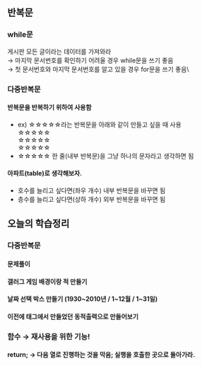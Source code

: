## 반복문
### while문
게시판 모든 글이라는 데이터를 가져와라 \
→ 마지막 문서번호를 확인하기 어려울 경우 while문을 쓰기 좋음\
→ 첫 문서번호와 마지막 문서번호를 알고 있을 경우 for문을 쓰기 좋음\


### 다중반복문
#### 반복문을 반복하기 위하여 사용함
- ex) ☆☆☆☆☆라는 반복문을 아래와 같이 만들고 싶을 때 사용 \
  ☆☆☆☆☆ \
  ☆☆☆☆☆ \
  ☆☆☆☆☆ 
- ☆☆☆☆☆ 한 줄(내부 반복문)을 그냥 하나의 문자라고 생각하면 됨

#### 아파트(table)로 생각해보자.
- 호수를 늘리고 싶다면(좌우 개수) 내부 반복문을 바꾸면 됨
- 층수를 늘리고 싶다면(상하 개수) 외부 반복문을 바꾸면 됨

## 오늘의 학습정리
### 다중반복문
#### 문제풀이
#### 갤러그 게임 배경이랑 적 만들기
#### 날짜 선택 박스 만들기 (1930~2010년 / 1~12월 / 1~31일)
#### 이전에 <body>태그에서 만들었던 <table> 동적출력으로 만들어보기
### 함수 → 재사용을 위한 기능!
#### return; → 다음 열로 진행하는 것을 막음; 실행을 호출한 곳으로 돌아가라.
